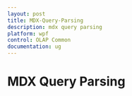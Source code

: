 ```yaml
---
layout: post
title: MDX-Query-Parsing
description: mdx query parsing
platform: wpf
control: OLAP Common 
documentation: ug
---
```


# MDX Query Parsing



